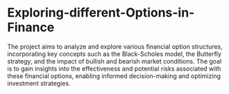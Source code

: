 # Exploring-different-Options-in-Finance

The project aims to analyze and explore various financial option structures, incorporating key concepts such as the Black-Scholes model, the Butterfly strategy, and the impact of bullish and bearish market conditions. The goal is to gain insights into the effectiveness and potential risks associated with these financial options, enabling informed decision-making and optimizing investment strategies.

